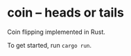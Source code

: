 coin – heads or tails
=====================

Coin flipping implemented in Rust.

To get started, run `cargo run`.
